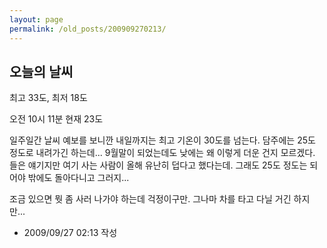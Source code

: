 ```yaml
---
layout: page
permalink: /old_posts/200909270213/
---
```


## 오늘의 날씨

최고 33도, 최저 18도

오전 10시 11분 현재 23도

일주일간 날씨 예보를 보니깐 내일까지는 최고 기온이 30도를 넘는다. 담주에는 25도 정도로 내려가긴 하는데... 9월말이 되었는데도 낮에는 왜 이렇게 더운 건지 모르겠다. 들은 얘기지만 여기 사는 사람이 올해 유난히 덥다고 했다는데. 그래도 25도 정도는 되어야 밖에도 돌아다니고 그러지...

조금 있으면 뭣 좀 사러 나가야 하는데 걱정이구만. 그나마 차를 타고 다닐 거긴 하지만...




- 2009/09/27 02:13 작성